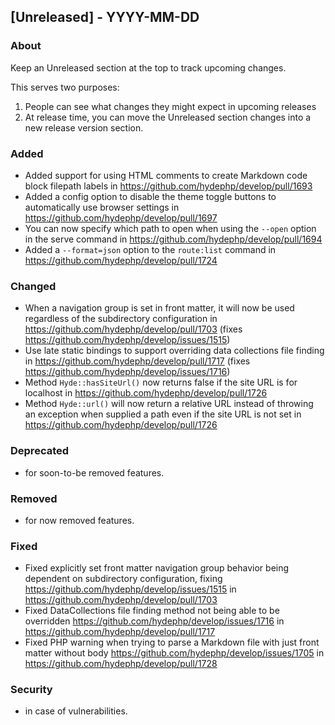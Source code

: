 ## [Unreleased] - YYYY-MM-DD

### About

Keep an Unreleased section at the top to track upcoming changes.

This serves two purposes:

1. People can see what changes they might expect in upcoming releases
2. At release time, you can move the Unreleased section changes into a new release version section.

### Added
- Added support for using HTML comments to create Markdown code block filepath labels in https://github.com/hydephp/develop/pull/1693
- Added a config option to disable the theme toggle buttons to automatically use browser settings in https://github.com/hydephp/develop/pull/1697
- You can now specify which path to open when using the `--open` option in the serve command in https://github.com/hydephp/develop/pull/1694
- Added a `--format=json` option to the `route:list` command in https://github.com/hydephp/develop/pull/1724

### Changed
- When a navigation group is set in front matter, it will now be used regardless of the subdirectory configuration in https://github.com/hydephp/develop/pull/1703 (fixes https://github.com/hydephp/develop/issues/1515)
- Use late static bindings to support overriding data collections file finding in https://github.com/hydephp/develop/pull/1717 (fixes https://github.com/hydephp/develop/issues/1716)
- Method `Hyde::hasSiteUrl()` now returns false if the site URL is for localhost in https://github.com/hydephp/develop/pull/1726
- Method `Hyde::url()` will now return a relative URL instead of throwing an exception when supplied a path even if the site URL is not set in https://github.com/hydephp/develop/pull/1726

### Deprecated
- for soon-to-be removed features.

### Removed
- for now removed features.

### Fixed
- Fixed explicitly set front matter navigation group behavior being dependent on subdirectory configuration, fixing https://github.com/hydephp/develop/issues/1515 in https://github.com/hydephp/develop/pull/1703
- Fixed DataCollections file finding method not being able to be overridden https://github.com/hydephp/develop/issues/1716 in https://github.com/hydephp/develop/pull/1717
- Fixed PHP warning when trying to parse a Markdown file with just front matter without body https://github.com/hydephp/develop/issues/1705 in https://github.com/hydephp/develop/pull/1728

### Security
- in case of vulnerabilities.
